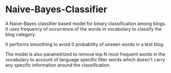 # Naive-Bayes-Classifier
A Naive-Bayes classifier based model for binary classification among blogs. It uses frequency of occurrence of the words in vocabulary to classify the blog category. 

It performs smoothing to avoid 0 probability of unseen words in a test blog.

The model is also parametrized to remove top N most frequent words in the vocabulary to account of language specific filler words which doesn't carry any specific information around the classification.
